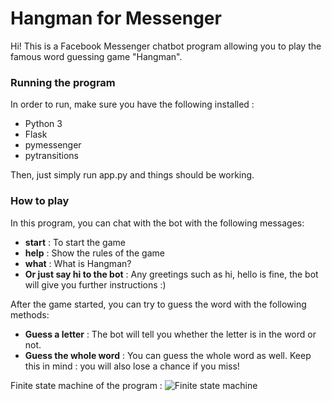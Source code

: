 ﻿# Hangman for Messenger
Hi! This is a Facebook Messenger chatbot program allowing you to play the famous word guessing game "Hangman". 

### Running the program
In order to run, make sure you have the following installed : 

- Python 3
 - Flask
 - pymessenger
- pytransitions

Then, just simply run app.py and things should be working.

### How to play
In this program, you can chat with the bot with the following messages:

 - **start** : To start the game
 - **help** : Show the rules of the game
 - **what** : What is Hangman?
 - **Or just say hi  to the bot** : Any greetings such as hi, hello is fine, the bot will give you further instructions :)

After the game started, you can try to guess the word with the following methods:

 - **Guess a letter** : The bot will tell you whether the letter is in the word or not.
 - **Guess the whole word** : You can guess the whole word as well. Keep this in mind : you will also lose a chance if you miss!

Finite state machine of the program : 
![Finite state machine](https://i.imgur.com/mrjsd07.png)

